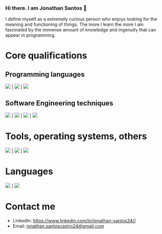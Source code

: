 ### Hi there. I am Jonathan Santos 👋

I define myself as a extremely curious person who enjoys looking for the meaning and functioning of things. The more I learn the more I am fascinated by the immense amount of knowledge and ingenuity that can appear in programming. 

# Core qualifications
## Programming languages
<img src="https://img.shields.io/badge/-Golang-blueviolet"> | <img src="https://img.shields.io/badge/-C%2B%2B-blueviolet"> | <img src="https://img.shields.io/badge/-JavaScript-blueviolet">

## Software Engineering techniques
<img src="https://img.shields.io/badge/-SOLID%20Principles-blue"> | <img src="https://img.shields.io/badge/-Concurrent%20Programming-blue"> | <img src="https://img.shields.io/badge/-Design%20Patterns-blue"> | <img src="https://img.shields.io/badge/-Data%20Structures%20&%20Algorithms-blue">

# Tools, operating systems, others
<img src="https://img.shields.io/badge/-Linux%20(mainly Ubuntu)-orange"> | <img src="https://img.shields.io/badge/-Windows-blue"> | <img src="https://img.shields.io/badge/-Bash-green">

# Languages
<img src="https://img.shields.io/badge/-English-blueviolet"> | <img src="https://img.shields.io/badge/-Spanish-blueviolet">

# Contact me  
<ul>
  <li>
    LinkedIn: <a href="https://www.linkedin.com/in/jonathan-santos24//">https://www.linkedin.com/in/jonathan-santos24//</a>
  </li> 
  <li>
    Email: <a href="mailto:jonathan.santoscastro24@gmail.com">jonathan.santoscastro24@gmail.com</a>
  </li> 
</ul> 
